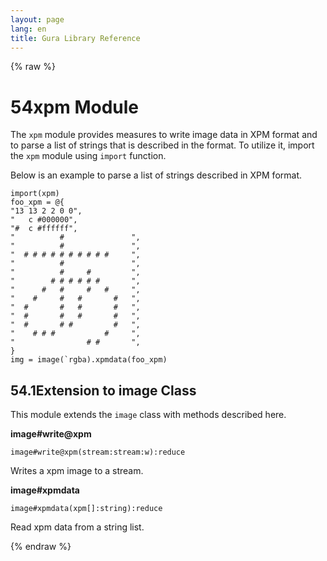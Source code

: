 ```yaml
---
layout: page
lang: en
title: Gura Library Reference
---
```


{% raw %}
<h1><span class="caption-index-1">54</span><a name="anchor-54"></a>xpm Module</h1>
<p>
The <code>xpm</code> module provides measures to write image data in XPM format and to parse a list of strings that is described in the format. To utilize it, import the <code>xpm</code> module using <code>import</code> function.
</p>
<p>
Below is an example to parse a list of strings described in XPM format.
</p>
<pre><code>import(xpm)
foo_xpm = @{
"13 13 2 2 0 0",
"   c #000000",
"#  c #ffffff",
"          #               ",
"          #               ",
"  # # # # # # # # # #     ",
"          #               ",
"          #     #         ",
"        # # # # # #       ",
"      #   #     #   #     ",
"    #     #   #       #   ",
"  #       #   #       #   ",
"  #       #   #       #   ",
"  #       # #         #   ",
"    # # #           #     ",
"                # #       ",
}
img = image(`rgba).xpmdata(foo_xpm)
</code></pre>
<h2><span class="caption-index-2">54.1</span><a name="anchor-54-1"></a>Extension to image Class</h2>
<p>
This module extends the <code>image</code> class with methods described here.
</p>
<p>
<strong>image#write@xpm</strong>
</p>
<p>
<code>image#write@xpm(stream:stream:w):reduce</code>
</p>
<p>
Writes a xpm image to a stream.
</p>
<p>
<strong>image#xpmdata</strong>
</p>
<p>
<code>image#xpmdata(xpm[]:string):reduce</code>
</p>
<p>
Read xpm data from a string list.
</p>
<p />

{% endraw %}
